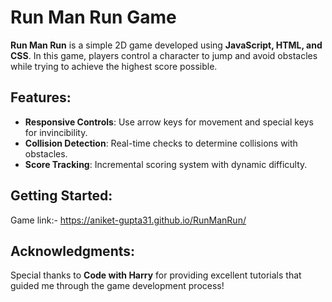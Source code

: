 # Run Man Run Game

**Run Man Run** is a simple 2D game developed using **JavaScript, HTML, and CSS**. In this game, players control a character to jump and avoid obstacles while trying to achieve the highest score possible.

## Features:
- **Responsive Controls**: Use arrow keys for movement and special keys for invincibility.
- **Collision Detection**: Real-time checks to determine collisions with obstacles.
- **Score Tracking**: Incremental scoring system with dynamic difficulty.

## Getting Started:
Game link:- https://aniket-gupta31.github.io/RunManRun/

## Acknowledgments:
Special thanks to **Code with Harry** for providing excellent tutorials that guided me through the game development process!
